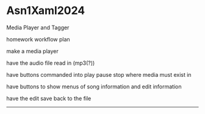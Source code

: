 # Asn1Xaml2024
Media Player and Tagger

homework workflow plan


make a media player

have the audio file read in (mp3(?))

have buttons commanded into play pause stop where media must exist in

have buttons to show menus of song information and edit information

have the edit save back to the file

------------------------------
